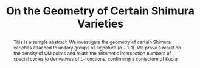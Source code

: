 ---
title: "On the Geometry of Certain Shimura Varieties"
authors: "Gebhard Böckle, Michael Harris"
publication_type: Journal Article
publication_details: "Inventiones Mathematicae, 2018"
year: 2018
doi: "10.1007/s00222-017-0769-7"
abstract: >
  This is a sample abstract. We investigate the geometry of certain Shimura varieties attached to unitary groups of signature $(n-1, 1)$. We prove a result on the density of CM points and relate the arithmetic intersection numbers of special cycles to derivatives of $L$-functions, confirming a conjecture of Kudla.
--- 